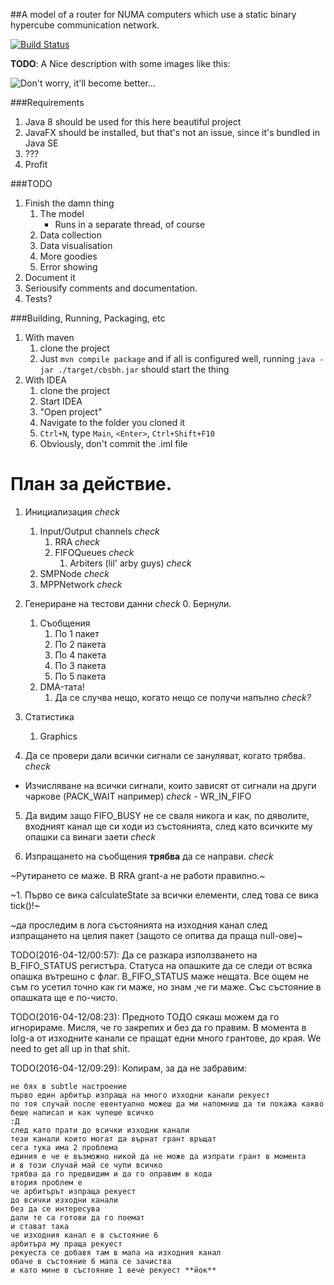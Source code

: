 ##A model of a router for NUMA computers which use a static binary hypercube communication network.

[![Build Status](https://travis-ci.org/chilyashev/CrossbarSwitchBinaryHyperCube.svg?branch=master)](https://travis-ci.org/chilyashev/CrossbarSwitchBinaryHyperCube)

**TODO**: A Nice description with some images like this:


![Don't worry, it'll become better...](http://i.imgur.com/ajhKGag.png)




###Requirements
1. Java 8 should be used for this here beautiful project
2. JavaFX should be installed, but that's not an issue, since it's bundled in Java SE
3. ???
4. Profit


###TODO
1. Finish the damn thing
    1. The model
        - Runs in a separate thread, of course
    2. Data collection
    3. Data visualisation
    4. More goodies
    5. Error showing
2. Document it
3. Seriousify comments and documentation.
4. Tests?


###Building, Running, Packaging, etc

1. With maven
    1. clone the project
    2. Just `mvn compile package` and if all is configured well, running `java -jar ./target/cbsbh.jar` should start the thing
2. With IDEA
    1. clone the project
    2. Start IDEA
    3. "Open project"
    4. Navigate to the folder you cloned it
    5. `Ctrl+N`, type `Main`, `<Enter>`, `Ctrl+Shift+F10`
    6. Obviously, don't commit the .iml file



# План за действие.


1. Инициализация *check*
    1. Input/Output channels *check*
        1. RRA *check*
        2. FIFOQueues *check*
            1. Arbiters (lil' arby guys) *check*
    2. SMPNode *check*
    3. MPPNetwork *check*
2. Генериране на тестови данни *check*
    0. Бернули.
    1. Съобщения
        1. По 1 пакет
        2. По 2 пакета
        3. По 4 пакета
        4. По 3 пакета
        5. По 5 пакета
    2. DMA-тата!
        1. Да се случва нещо, когато нещо се получи напълно *check?*
3. Статистика
    1. Graphics


4. Да се провери дали всички сигнали се зануляват, когато трябва. *check*


- Изчисляване на всички сигнали, които зависят от сигнали на други чаркове (PACK_WAIT например) *check*
        - WR_IN_FIFO

5. Да видим защо FIFO_BUSY не се сваля никога и как, по дяволите, входният канал ще си ходи из състоянията, след като всичките му опашки са винаги заети *check*

6. Изпращането на съобщения **трябва** да се направи. *check*





~Рутирането се маже. В RRA grant-а не работи правилно.~


~1. Първо се вика calculateState за всички елементи, след това се вика tick()!~


~да проследим в лога състоянията на изходния канал след изпращането на целия пакет (защото се опитва да праща null-ове)~




TODO(2016-04-12/00:57): Да се разкара използването на B_FIFO_STATUS регистъра. Статуса на опашките да се следи от всяка опашка вътрешно с флаг.
B_FIFO_STATUS маже нещата. Все ощем не съм го усетил точно как ги маже, но знам ,че ги маже. Със състояние в опашката ще е по-чисто.



TODO(2016-04-12/08:23): Предното ТОДО сякаш можем да го игнорираме. Мисля, че го закрепих и без да го правим.
В момента в lolg-a от изходните канали се пращат едни много грантове, до края. We need to get all up in that shit.

TODO(2016-04-12/09:29): Копирам, за да не забравим:  

    не бях в subtle настроение
    първо един арбитър изпраща на много изходни канали рекуест
    по тоя случай после евентуално можеш да ми напомниш да ти покажа какво беше написал и как чупеше всичко
    :Д
    след като прати до всички изходни канали
    тези канали които могат да върнат грант връщат
    сега тука има 2 проблема
    единия е че е възможнo никой да не може да изпрати грант в момента
    и в този случай май се чупи всичкo
    трябва да го предвидим и да го оправим в кода
    втория проблем е
    че арбитърът изпраща рекуест
    до всички изходни канали
    без да се интересува
    дали те са готови да го поемат
    и стават така
    че изходния канал е в състояние 6
    арбитъра му праща рекуест
    рекуеста се добавя там в мапа на изходния канал
    обаче в състояние 6 мапа се зачиства
    и като мине в състояние 1 вече рекуест **йок**









